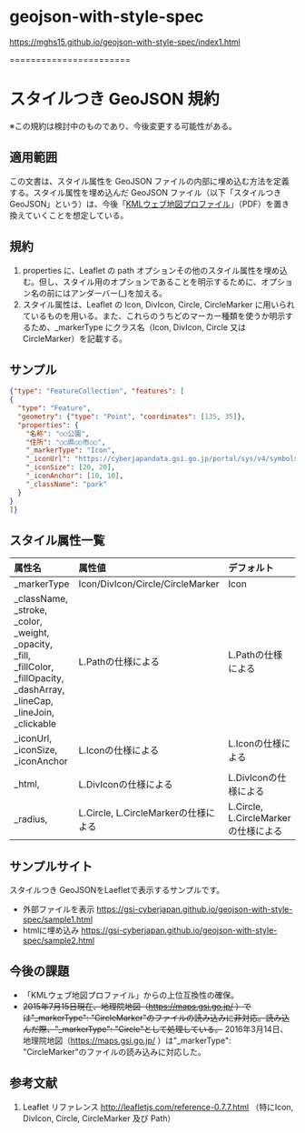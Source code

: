 geojson-with-style-spec
=======================
https://mghs15.github.io/geojson-with-style-spec/index1.html

=======================
# スタイルつき GeoJSON 規約
※この規約は検討中のものであり、今後変更する可能性がある。
## 適用範囲
この文書は、スタイル属性を GeoJSON ファイルの内部に埋め込む方法を定義する。スタイル属性を埋め込んだ GeoJSON ファイル（以下「スタイルつき GeoJSON」という）は、今後「[KMLウェブ地図プロファイル](https://maps.gsi.go.jp/help/pdf/16Jun2015_kmp.pdf)」（PDF）を置き換えていくことを想定している。

## 規約
1. properties に、Leaflet の path オプションその他のスタイル属性を埋め込む。但し、スタイル用のオプションであることを明示するために、オプション名の前にはアンダーバー(_)を加える。
2. スタイル属性は、Leaflet の Icon, DivIcon, Circle, CircleMarker に用いられているものを用いる。また、これらのうちどのマーカー種類を使うか明示するため、_markerType にクラス名（Icon, DivIcon, Circle 又は CircleMarker）を記載する。

## サンプル
```json
{"type": "FeatureCollection", "features": [
{
  "type": "Feature",
  "geometry": {"type": "Point", "coordinates": [135, 35]},
  "properties": {
    "名称": "○○公園",
    "住所": "○○県○○市○○",
    "_markerType": "Icon", 
    "_iconUrl": "https://cyberjapandata.gsi.go.jp/portal/sys/v4/symbols/010.png", 
    "_iconSize": [20, 20],
    "_iconAnchor": [10, 10],
    "_className": "park"
  }
}
]}
```

## スタイル属性一覧

|属性名|属性値|デフォルト|
|:----|:----|:--|
|_markerType|Icon/DivIcon/Circle/CircleMarker|Icon|
|_className, _stroke, _color, _weight, _opacity, _fill, _fillColor, _fillOpacity, _dashArray, _lineCap, _lineJoin, _clickable|L.Pathの仕様による|L.Pathの仕様による|
|_iconUrl, _iconSize, _iconAnchor|L.Iconの仕様による|L.Iconの仕様による|
|_html,|L.DivIconの仕様による|L.DivIconの仕様による|
|_radius,|L.Circle, L.CircleMarkerの仕様による|L.Circle, L.CircleMarkerの仕様による|

## サンプルサイト
スタイルつき GeoJSONをLaefletで表示するサンプルです。
- 外部ファイルを表示
https://gsi-cyberjapan.github.io/geojson-with-style-spec/sample1.html
- htmlに埋め込み
https://gsi-cyberjapan.github.io/geojson-with-style-spec/sample2.html

## 今後の課題
- 「KMLウェブ地図プロファイル」からの上位互換性の確保。
- ~~2015年7月15日現在、地理院地図（https://maps.gsi.go.jp/ ）では"_markerType": "CircleMarker"のファイルの読み込みに非対応。読み込んだ際、"_markerType": "Circle"として処理している。~~ 2016年3月14日、地理院地図（https://maps.gsi.go.jp/ ）は"_markerType": "CircleMarker"のファイルの読み込みに対応した。

## 参考文献
1. Leaflet リファレンス http://leafletjs.com/reference-0.7.7.html （特にIcon, DivIcon, Circle, CircleMarker 及び Path）
